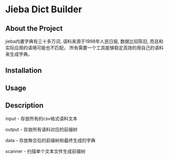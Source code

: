 # Jieba Dict Builder

## About the Project
jieba内置字典有三十多万词, 语料来源于1998年人民日报, 数据比较陈旧, 而且和实际应用的语境可能也不匹配。
所有需要一个工具能够稳定高效的用自己的语料来生成字典。

## Installation

## Usage

## Description

input - 存放所有的csv格式语料文本

output - 存放所有语料对应的前缀树

data - 存放聚合后的前缀树和最终生成的字典

scanner - 扫描单个文本文件生成前缀树
